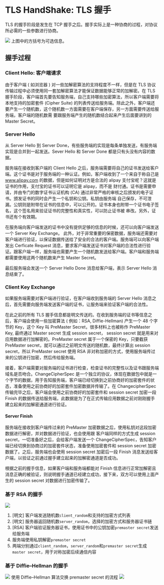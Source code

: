 # TLS HandShake: TLS 握手

TLS 的握手阶段是发生在 TCP 握手之后。握手实际上是一种协商的过程，对协议所必需的一些参数进行协商。

![](http://www.linuxidc.com/upload/2015_07/15072110349191.png) 上图中的方括号为可选信息。

## 握手过程

### Client Hello: 客户端请求

由于客户端 ( 如浏览器 ) 对一些加解密算法的支持程度不一样，但是在 TLS 协议传输过程中必须使用同一套加解密算法才能保证数据能够正常的加解密。在 TLS 握手阶段，客户端首先要告知服务端，自己支持哪些加密算法，所以客户端需要将本地支持的加密套件 (Cipher Suite) 的列表传送给服务端。除此之外，客户端还要产生一个随机数，这个随机数一方面需要在客户端保存，另一方面需要传送给服务端，客户端的随机数需 要跟服务端产生的随机数结合起来产生后面要讲到的 Master Secret。

### Server Hello

从 Server Hello 到 Server Done，有些服务端的实现是每条单独发送，有服务端实现是合并到一起发送。Sever Hello 和 Server Done 都是只有头没有内容的数据。

服务端在接收到客户端的 Client Hello 之后，服务端需要将自己的证书发送给客户端。这个证书是对于服务端的一种认证。例如，客户端收到了一个来自于称自己是 www.alipay.com 的数据，但是如何证明对方是合法的 alipay 支付宝呢？这就是证书的作用，支付宝的证书可以证明它是 alipay，而不是 财付通。证书是需要申请，并由专门的数字证书认证机构 (CA) 通过非常严格的审核之后颁发的电子证书。颁发证书的同时会产生一个私钥和公钥。私钥由服务端 自己保存，不可泄漏。公钥则是附带在证书的信息中，可以公开的。证书本身也附带一个证书电子签名，这个签名用来验证证书的完整性和真实性，可以防止证书被 串改。另外，证书还有个有效期。

在服务端向客户端发送的证书中没有提供足够的信息的时候，还可以向客户端发送一个 Server Key Exchange。 此外，对于非常重要的保密数据，服务端还需要对客户端进行验证，以保证数据传送给了安全的合法的客户端。服务端可以向客户端发出 Cerficate Request 消息，要求客户端发送证书对客户端的合法性进行验证。跟客户端一样，服务端也需要产生一个随机数发送给客户端。客户端和服务端都需要使用这两个随机数来产生 Master Secret。

最后服务端会发送一个 Server Hello Done 消息给客户端，表示 Server Hello 消息结束了。

### Client Key Exchange

如果服务端需要对客户端进行验证，在客户端收到服务端的 Server Hello 消息之后，首先需要向服务端发送客户端的证书，让服务端来验证客户端的合法性。

在此之前的所有 TLS 握手信息都是明文传送的。在收到服务端的证书等信息之后，客户端会使用一些加密算法 ( 例如：RSA, Diffie-Hellman) 产生一个 48 个字节的 Key，这个 Key 叫 PreMaster Secret，很多材料上也被称作 PreMaster Key, 最终通过 Master secret 生成 session secret， session secret 就是用来对应用数据进行加解密的。PreMaster secret 属于一个保密的 Key，只要截获 PreMaster secret，就可以通过之前明文传送的随机数，最终计算出 session secret，所以 PreMaster secret 使用 RSA 非对称加密的方式，使用服务端传过来的公钥进行加密，然后传给服务端。

接着，客户端需要对服务端的证书进行检查，检查证书的完整性以及证书跟服务端域名是否吻合。ChangeCipherSpec 是一个独立的协议，体现在数据包中就是一个字节的数据，用于告知服务端，客户端已经切换到之前协商好的加密套件的状态，准备使用之前协商好的加密套件加密数据并传输了。在 ChangecipherSpec 传输完毕之后，客户端会使用之前协商好的加密套件和 session secret 加密一段 Finish 的数据传送给服务端，此数据是为了在正式传输应用数据之前对刚刚握手建立起来的加解密通道进行验证。

#### Server Finish

服务端在接收到客户端传过来的 PreMaster 加密数据之后，使用私钥对这段加密数据进行解密，并对数据进行验证，也会使用跟 客户端同样的方式生成 session secret，一切准备好之后，会给客户端发送一个 ChangeCipherSpec，告知客户端已经切换到协商过的加密套件状态，准备使用加密套件和 session secret 加密数据了。之后，服务端也会使用 session secret 加密后一段 Finish 消息发送给客户端，以验证之前通过握手建立起来的加解密通道是否成功。

根据之前的握手信息，如果客户端和服务端都能对 Finish 信息进行正常加解密且消息正确的被验证，则说明握手通道已经建立成功，接下来，双方可以使用上面产生的 session secret 对数据进行加密传输了。

### 基于 RSA 的握手

![](https://cattail.me/assets/how-https-works/ssl_handshake_rsa.jpg)

1. [明文] 客户端发送随机数`client_random`和支持的加密方式列表
2. [明文] 服务器返回随机数`server_random`，选择的加密方式和服务器证书链
3. [RSA] 客户端验证服务器证书，使用证书中的公钥加密`premaster secret`发送给服务端
4. 服务端使用私钥解密`premaster secret`
5. 两端分别通过`client_random`，`server_random`和`premaster secret`生成`master secret`，用于对称加密后续通信内容

### 基于 Diffie–Hellman 的握手

![](https://cattail.me/assets/how-https-works/Diffie-Hellman_Key_Exchange.svg) 使用 Diffie–Hellman 算法交换 premaster secret 的流程 ![](https://cattail.me/assets/how-https-works/ssl_handshake_diffie_hellman.jpg)
